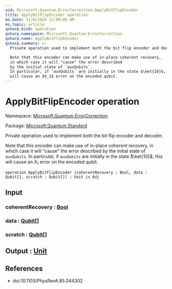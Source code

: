 ```yaml
---
uid: Microsoft.Quantum.ErrorCorrection.ApplyBitFlipEncoder
title: ApplyBitFlipEncoder operation
ms.date: 11/6/2020 12:00:00 AM
ms.topic: article
qsharp.kind: operation
qsharp.namespace: Microsoft.Quantum.ErrorCorrection
qsharp.name: ApplyBitFlipEncoder
qsharp.summary: >-
  Private operation used to implement both the bit flip encoder and decoder.

  Note that this encoder can make use of in-place coherent recovery,
  in which case it will "cause" the error described
  by the initial state of `auxQubits`.
  In particular, if `auxQubits` are initially in the state $\ket{10}$, this
  will cause an $X_1$ error on the encoded qubit.
---
```


# ApplyBitFlipEncoder operation

Namespace: [Microsoft.Quantum.ErrorCorrection](xref:Microsoft.Quantum.ErrorCorrection)

Package: [Microsoft.Quantum.Standard](https://nuget.org/packages/Microsoft.Quantum.Standard)


Private operation used to implement both the bit flip encoder and decoder.Note that this encoder can make use of in-place coherent recovery,in which case it will "cause" the error describedby the initial state of `auxQubits`.In particular, if `auxQubits` are initially in the state $\ket{10}$, thiswill cause an $X_1$ error on the encoded qubit.

```qsharp
operation ApplyBitFlipEncoder (coherentRecovery : Bool, data : Qubit[], scratch : Qubit[]) : Unit is Adj
```


## Input

### coherentRecovery : [Bool](xref:microsoft.quantum.lang-ref.bool)




### data : [Qubit](xref:microsoft.quantum.lang-ref.qubit)[]




### scratch : [Qubit](xref:microsoft.quantum.lang-ref.qubit)[]





## Output : [Unit](xref:microsoft.quantum.lang-ref.unit)



## References

- doi:10.1103/PhysRevA.85.044302
